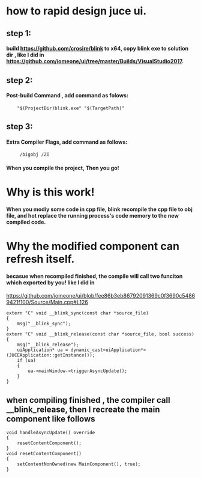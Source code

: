 
# how to rapid design juce ui.
## step 1: 
#### 	build  https://github.com/crosire/blink to x64, copy blink exe to solution dir , like I did in https://github.com/iomeone/ui/tree/master/Builds/VisualStudio2017.

## step 2: 
#### 	Post-build Command , add command as folows:
        "$(ProjectDir)blink.exe" "$(TargetPath)"
        
## step 3: 
#### 	Extra Compiler Flags, add command as follows:
         /bigobj /ZI 
         
#### 	When you compile the project, Then you go!





# Why is this work! 
#### When you modiy some code in cpp file, blink recompile the cpp file to obj file, and hot replace the running process's code memory to the new compiled code.

# Why the modified component can refresh itself. 
#### becasue when recompiled finished, the compile will call two funciton which exported by you! like I did in 
https://github.com/iomeone/ui/blob/fee86b3eb86792091369c0f3690c54869421f100/Source/Main.cpp#L126
```
extern "C" void __blink_sync(const char *source_file)
{
	msg("__blink_sync");
}
extern "C" void __blink_release(const char *source_file, bool success)
{
	msg("__blink_release");
	uiApplication* ua = dynamic_cast<uiApplication*>(JUCEApplication::getInstance());
	if (ua)
	{
		ua->mainWindow->triggerAsyncUpdate();
	}
}
```
## when compiling finished , the compiler call __blink_release, then I recreate the main component like follows
```
void handleAsyncUpdate() override
{
	resetContentComponent();
}
void resetContentComponent()
{
	setContentNonOwned(new MainComponent(), true);
}
```

